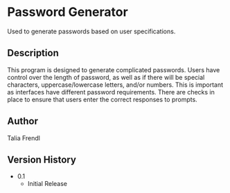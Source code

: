# Password Generator

Used to generate passwords based on user specifications.

## Description

This program is designed to generate complicated passwords. Users have control over the length of password, as well as if there will be special characters, uppercase/lowercase letters, and/or numbers. This is important as interfaces have different password requirements. There are checks in place to ensure that users enter the correct responses to prompts.

## Author

Talia Frendl

## Version History

* 0.1
  * Initial Release



